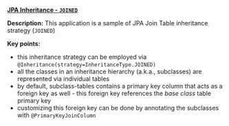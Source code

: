 **[JPA Inheritance - `JOINED`](https://github.com/andreipall/Spring-Boot-JPA/tree/master/HibernateSpringBootJoinTableInheritance)**

**Description:** This application is a sample of JPA Join Table inheritance strategy (`JOINED`)

**Key points:**
- this inheritance strategy can be employed via `@Inheritance(strategy=InheritanceType.JOINED)`
- all the classes in an inheritance hierarchy (a.k.a., subclasses) are represented via individual tables
- by default, subclass-tables contains a primary key column that acts as a foreign key  as well - this foreign key references the *base class* table primary key
- customizing this foreign key can be done by annotating the subclasses with `@PrimaryKeyJoinColumn`  
